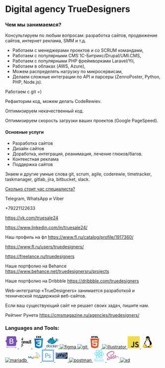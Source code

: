 # Digital agency TrueDesigners


### Чем мы занимаемся?

Консультируем по любым вопросам: разработка сайтов, продвижение сайтов, интернет реклама, SMM и т.д.

- Работаем с менеджерами проектов и со SCRUM командами,
- Работаем с популярными CMS 1С-Битрикс/Drupal/UMI.CMS,
- Работаем с популярными PHP фреймворками Laravel/Yii,
- Работаем в облаках (AWS, Azure),
- Можем распределять нагрузку по микросервисам,
- Делаем сложные интеграции по API и парсеры (ZennoPoster, Python, PHP, Node.js).

Работаем с git =) 

Рефакторим код, можем делать CodeRewiev.

Оптимизируем некачественный код.

Оптимизируем скорость загрузки ваших проектов (Google PageSpeed).

#### Основные услуги

- Разработка сайтов
- Дизайн сайтов
- Доработка, интеграция, реанимация, лечение глюков/багов.
- Контекстная реклама
- Поддержка сайтов

Знаем и другие умные слова git, scrum, agile, coderewie, timetracker, taskmanager, gitlab, jira, bitbucket, slack.


[Сколько стоит час специалиста?](http://www.truedesigners.ru/skolko-stoit-cas-nasei-raboty)

Telegram, WhatsApp и Viber

+79221122633

https://vk.com/truesale24

https://www.linkedin.com/in/truesale24/

Наш профиль на фл https://www.fl.ru/catalog/profile/1917360/

https://www.fl.ru/users/truedesigners/

https://freelance.ru/truedesigners

Наше портфолио на Behance https://www.behance.net/truedesignersru/projects

Наше портфолио на Dribbble https://dribbble.com/truedesigners

Web-интегратор «TrueDesigners» занимается разработкой и технической поддержкой веб-сайтов.

Если ваш существующий сайт не решает своих задач, пишите нам.

Рейтинг Рунета https://cmsmagazine.ru/agencies/truedesigners/

<h3 align="left">Languages and Tools:</h3>
<p align="left"> <a href="https://getbootstrap.com" target="_blank"> <img src="https://raw.githubusercontent.com/devicons/devicon/master/icons/bootstrap/bootstrap-plain-wordmark.svg" alt="bootstrap" width="40" height="40"/> </a> <a href="https://canvasjs.com" target="_blank"> <img src="https://raw.githubusercontent.com/Hardik0307/Hardik0307/master/assets/canvasjs-charts.svg" alt="canvasjs" width="40" height="40"/> </a> <a href="https://www.w3schools.com/css/" target="_blank"> <img src="https://raw.githubusercontent.com/devicons/devicon/master/icons/css3/css3-original-wordmark.svg" alt="css3" width="40" height="40"/> </a> <a href="https://www.docker.com/" target="_blank"> <img src="https://raw.githubusercontent.com/devicons/devicon/master/icons/docker/docker-original-wordmark.svg" alt="docker" width="40" height="40"/> </a> <a href="https://www.figma.com/" target="_blank"> <img src="https://www.vectorlogo.zone/logos/figma/figma-icon.svg" alt="figma" width="40" height="40"/> </a> <a href="https://git-scm.com/" target="_blank"> <img src="https://www.vectorlogo.zone/logos/git-scm/git-scm-icon.svg" alt="git" width="40" height="40"/> </a> <a href="https://www.w3.org/html/" target="_blank"> <img src="https://raw.githubusercontent.com/devicons/devicon/master/icons/html5/html5-original-wordmark.svg" alt="html5" width="40" height="40"/> </a> <a href="https://www.adobe.com/in/products/illustrator.html" target="_blank"> <img src="https://www.vectorlogo.zone/logos/adobe_illustrator/adobe_illustrator-icon.svg" alt="illustrator" width="40" height="40"/> </a> <a href="https://developer.mozilla.org/en-US/docs/Web/JavaScript" target="_blank"> <img src="https://raw.githubusercontent.com/devicons/devicon/master/icons/javascript/javascript-original.svg" alt="javascript" width="40" height="40"/> </a> <a href="https://www.linux.org/" target="_blank"> <img src="https://raw.githubusercontent.com/devicons/devicon/master/icons/linux/linux-original.svg" alt="linux" width="40" height="40"/> </a> <a href="https://mariadb.org/" target="_blank"> <img src="https://www.vectorlogo.zone/logos/mariadb/mariadb-icon.svg" alt="mariadb" width="40" height="40"/> </a> <a href="https://www.mysql.com/" target="_blank"> <img src="https://raw.githubusercontent.com/devicons/devicon/master/icons/mysql/mysql-original-wordmark.svg" alt="mysql" width="40" height="40"/> </a> <a href="https://www.photoshop.com/en" target="_blank"> <img src="https://raw.githubusercontent.com/devicons/devicon/master/icons/photoshop/photoshop-line.svg" alt="photoshop" width="40" height="40"/> </a> <a href="https://www.php.net" target="_blank"> <img src="https://raw.githubusercontent.com/devicons/devicon/master/icons/php/php-original.svg" alt="php" width="40" height="40"/> </a> <a href="https://postman.com" target="_blank"> <img src="https://www.vectorlogo.zone/logos/getpostman/getpostman-icon.svg" alt="postman" width="40" height="40"/> </a> <a href="https://reactjs.org/" target="_blank"> <img src="https://raw.githubusercontent.com/devicons/devicon/master/icons/react/react-original-wordmark.svg" alt="react" width="40" height="40"/> </a> <a href="https://sass-lang.com" target="_blank"> <img src="https://raw.githubusercontent.com/devicons/devicon/master/icons/sass/sass-original.svg" alt="sass" width="40" height="40"/> </a> <a href="https://www.adobe.com/products/xd.html" target="_blank"> <img src="https://cdn.worldvectorlogo.com/logos/adobe-xd.svg" alt="xd" width="40" height="40"/> </a> </p>
